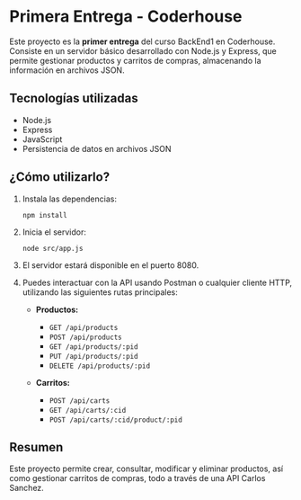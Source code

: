 # Primera Entrega - Coderhouse

Este proyecto es la **primer entrega** del curso BackEnd1 en Coderhouse. Consiste en un servidor básico desarrollado con Node.js y Express, que permite gestionar productos y carritos de compras, almacenando la información en archivos JSON.

## Tecnologías utilizadas

- Node.js
- Express
- JavaScript
- Persistencia de datos en archivos JSON

## ¿Cómo utilizarlo?

1. Instala las dependencias:
   ```
   npm install
   ```

2. Inicia el servidor:
   ```
   node src/app.js
   ```

3. El servidor estará disponible en el puerto 8080.

4. Puedes interactuar con la API usando Postman o cualquier cliente HTTP, utilizando las siguientes rutas principales:

   - **Productos:**  
     - `GET /api/products`  
     - `POST /api/products`  
     - `GET /api/products/:pid`  
     - `PUT /api/products/:pid`  
     - `DELETE /api/products/:pid`

   - **Carritos:**  
     - `POST /api/carts`  
     - `GET /api/carts/:cid`  
     - `POST /api/carts/:cid/product/:pid`

## Resumen

Este proyecto permite crear, consultar, modificar y eliminar productos, así como gestionar carritos de compras, todo a través de una API
Carlos Sanchez.